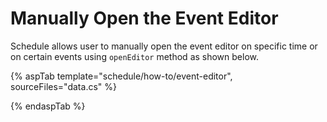 # Manually Open the Event Editor

Schedule allows user to manually open the event editor on specific time or on certain events using `openEditor` method as shown below.

{% aspTab template="schedule/how-to/event-editor", sourceFiles="data.cs"  %}

{% endaspTab %}